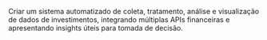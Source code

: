 Criar um sistema automatizado de coleta, tratamento, análise e visualização de dados de investimentos, integrando múltiplas APIs financeiras e apresentando insights úteis para tomada de decisão.

